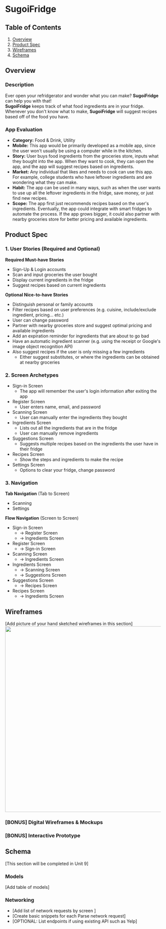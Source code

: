 # SugoiFridge

## Table of Contents
1. [Overview](#Overview)
1. [Product Spec](#Product-Spec)
1. [Wireframes](#Wireframes)
2. [Schema](#Schema)

## Overview
### Description
Ever open your refridgerator and wonder what you can make? **SugoiFridge** can help you with that! </br>
**SugoiFridge** keeps track of what food ingredients are in your fridge. Whenever you don't know what to make, **SugoiFridge** will suggest recipes based off of the food you have.

### App Evaluation
- **Category:** Food & Drink, Utility
- **Mobile:** This app would be primarily developed as a mobile app, since the user won't usually be using a computer while in the kitchen.
- **Story:** User buys food ingredients from the groceries store, inputs what they bought into the app. When they want to cook, they can open the app, and the app will suggest recipes based on ingredients. 
- **Market:** Any individual that likes and needs to cook can use this app. For example, college students who have leftover ingredients and are wondering what they can make. 
- **Habit:** The app can be used in many ways, such as when the user wants to use up all the leftover ingredients in the fridge, save money, or just find new recipes. 
- **Scope:** The app first just recommends recipes based on the user's ingredients. Eventually, the app could integrate with smart fridges to automate the process. If the app grows bigger, it could also partner with nearby groceries store for better pricing and available ingredients.

## Product Spec

### 1. User Stories (Required and Optional)

**Required Must-have Stories**
* Sign-Up & Login accounts
* Scan and input groceries the user bought 
* Display current ingredients in the fridge 
* Suggest recipes based on current ingredients

**Optional Nice-to-have Stories**
* Distinguish personal or family accounts
* Filter recipes based on user preferences (e.g. cuisine, include/exclude ingredient, pricing... etc.)
* User can change password
* Partner with nearby groceries store and suggest optimal pricing and available ingredients
* Add an expiration reminder for ingredients that are about to go bad
* Have an automatic ingredient scanner (e.g. using the receipt or Google's image object recognition API)
* Also suggest recipes if the user is only missing a few ingredients
  * Either suggest substitutes, or where the ingredients can be obtained at nearby groceries

### 2. Screen Archetypes

* Sign-in Screen
  * The app will remember the user's login information after exiting the app
* Register Screen
  * User enters name, email, and password
* Scanning Screen
  * User can manually enter the ingredients they bought
* Ingredients Screen 
  * Lists out all the ingredients that are in the fridge
  * User can manually remove ingredients 
* Suggestions Screen
  * Suggests multiple recipes based on the ingredients the user have in their fridge
* Recipes Screen
  * Show the steps and ingredients to make the recipe
* Settings Screen
  * Options to clear your fridge, change password

### 3. Navigation

**Tab Navigation** (Tab to Screen)

* Scanning
* Settings

**Flow Navigation** (Screen to Screen)

* Sign-in Screen
   * -> Register Screen
   * -> Ingredients Screen
* Register Screen
   * -> Sign-in Screen
* Scanning Screen
  * -> Ingredients Screen
* Ingredients Screen 
  * -> Scanning Screen
  * -> Suggestions Screen
* Suggestions Screen
  * -> Recipes Screen
* Recipes Screen
  * -> Ingredients Screen

## Wireframes
[Add picture of your hand sketched wireframes in this section]
<img src="https://imgur.com/tOGrKi5" width=600>

### [BONUS] Digital Wireframes & Mockups

### [BONUS] Interactive Prototype

## Schema 
[This section will be completed in Unit 9]
### Models
[Add table of models]
### Networking
- [Add list of network requests by screen ]
- [Create basic snippets for each Parse network request]
- [OPTIONAL: List endpoints if using existing API such as Yelp]
